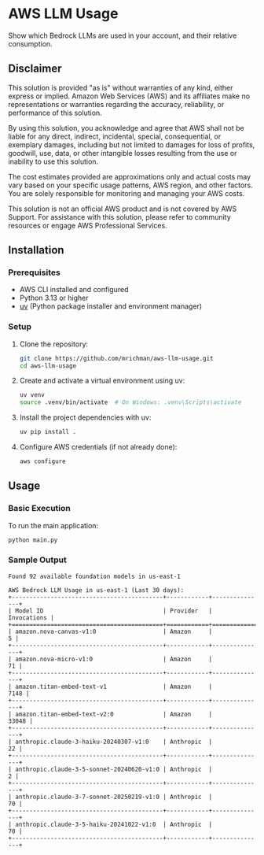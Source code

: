 # AWS LLM Usage

Show which Bedrock LLMs are used in your account, and their relative consumption.

## Disclaimer

This solution is provided "as is" without warranties of any kind, either express or implied. Amazon Web Services (AWS) and its affiliates make no representations or warranties regarding the accuracy, reliability, or performance of this solution.

By using this solution, you acknowledge and agree that AWS shall not be liable for any direct, indirect, incidental, special, consequential, or exemplary damages, including but not limited to damages for loss of profits, goodwill, use, data, or other intangible losses resulting from the use or inability to use this solution.

The cost estimates provided are approximations only and actual costs may vary based on your specific usage patterns, AWS region, and other factors. You are solely responsible for monitoring and managing your AWS costs.

This solution is not an official AWS product and is not covered by AWS Support. For assistance with this solution, please refer to community resources or engage AWS Professional Services.

## Installation

### Prerequisites

- AWS CLI installed and configured
- Python 3.13 or higher
- [uv](https://github.com/astral-sh/uv) (Python package installer and environment manager)

### Setup

1. Clone the repository:

   ```bash
   git clone https://github.com/mrichman/aws-llm-usage.git
   cd aws-llm-usage
   ```

2. Create and activate a virtual environment using uv:

   ```bash
   uv venv
   source .venv/bin/activate  # On Windows: .venv\Scripts\activate
   ```

3. Install the project dependencies with uv:

   ```bash
   uv pip install .
   ```

4. Configure AWS credentials (if not already done):

   ```bash
   aws configure
   ```

## Usage

### Basic Execution

To run the main application:

```bash
python main.py
```

### Sample Output

```text
Found 92 available foundation models in us-east-1

AWS Bedrock LLM Usage in us-east-1 (Last 30 days):
+-------------------------------------------+------------+---------------+
| Model ID                                  | Provider   |   Invocations |
+===========================================+============+===============+
| amazon.nova-canvas-v1:0                   | Amazon     |             5 |
+-------------------------------------------+------------+---------------+
| amazon.nova-micro-v1:0                    | Amazon     |            71 |
+-------------------------------------------+------------+---------------+
| amazon.titan-embed-text-v1                | Amazon     |          7148 |
+-------------------------------------------+------------+---------------+
| amazon.titan-embed-text-v2:0              | Amazon     |         33048 |
+-------------------------------------------+------------+---------------+
| anthropic.claude-3-haiku-20240307-v1:0    | Anthropic  |            22 |
+-------------------------------------------+------------+---------------+
| anthropic.claude-3-5-sonnet-20240620-v1:0 | Anthropic  |             2 |
+-------------------------------------------+------------+---------------+
| anthropic.claude-3-7-sonnet-20250219-v1:0 | Anthropic  |            70 |
+-------------------------------------------+------------+---------------+
| anthropic.claude-3-5-haiku-20241022-v1:0  | Anthropic  |            70 |
+-------------------------------------------+------------+---------------+
```
